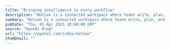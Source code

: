 ```yaml
---
title: "Bringing intelligence to every workflow"
description: "Notion is a connected workspace where teams write, plan, and organize everything from meeting notes to product roadmaps. Today, it’s also a deeply AI-powered platform, used by millions to summarize content, generate writing, and ask questions in natural language across their entire workspace."
summary: "Notion is a connected workspace where teams write, plan, and organize everything from meeting notes to product roadmaps. Today, it’s also a deeply AI-powered platform, used by millions to summarize content, generate writing, and ask questions in natural language across their entire workspace."
pubDate: "Thu, 03 Apr 2025 10:00:00 GMT"
source: "OpenAI Blog"
url: "https://openai.com/index/notion"
thumbnail: ""
---
```


